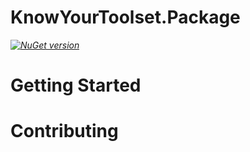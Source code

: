 # KnowYourToolset.Package
_[![NuGet version](https://img.shields.io/nuget/v/KnowYourToolset.Templates.svg?style=flat&label=nuget%3A%20KnowYourToolset.Package)](https://www.nuget.org/packages/KnowYourToolset.Package)_

# Getting Started


# Contributing


